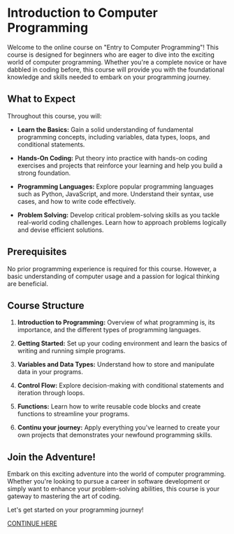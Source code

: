 # Introduction to Computer Programming

Welcome to the online course on "Entry to Computer Programming"! This course is designed for beginners who are eager to dive into the exciting world of computer programming. Whether you're a complete novice or have dabbled in coding before, this course will provide you with the foundational knowledge and skills needed to embark on your programming journey.

## What to Expect

Throughout this course, you will:

- **Learn the Basics:** Gain a solid understanding of fundamental programming concepts, including variables, data types, loops, and conditional statements.
  
- **Hands-On Coding:** Put theory into practice with hands-on coding exercises and projects that reinforce your learning and help you build a strong foundation.

- **Programming Languages:** Explore popular programming languages such as Python, JavaScript, and more. Understand their syntax, use cases, and how to write code effectively.

- **Problem Solving:** Develop critical problem-solving skills as you tackle real-world coding challenges. Learn how to approach problems logically and devise efficient solutions.

## Prerequisites

No prior programming experience is required for this course. However, a basic understanding of computer usage and a passion for logical thinking are beneficial.

## Course Structure

1. **Introduction to Programming:** Overview of what programming is, its importance, and the different types of programming languages.

2. **Getting Started:** Set up your coding environment and learn the basics of writing and running simple programs.

3. **Variables and Data Types:** Understand how to store and manipulate data in your programs.

4. **Control Flow:** Explore decision-making with conditional statements and iteration through loops.

5. **Functions:** Learn how to write reusable code blocks and create functions to streamline your programs.

6. **Continu your journey:** Apply everything you've learned to create your own projects that demonstrates your newfound programming skills.

## Join the Adventure!

Embark on this exciting adventure into the world of computer programming. Whether you're looking to pursue a career in software development or simply want to enhance your problem-solving abilities, this course is your gateway to mastering the art of coding.

Let's get started on your programming journey!


[CONTINUE HERE](docs/README.md)

